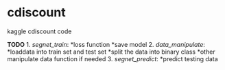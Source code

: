 # cdiscount
kaggle cdiscount code

**TODO**
	1. *segnet_train*: 
		*loss function
		*save model
	2. *data_manipulate*: 
		*loaddata into train set and test set
		*split the data into binary class
		*other manipulate data function if needed
	3. *segnet_predict*:
		*predict testing data
